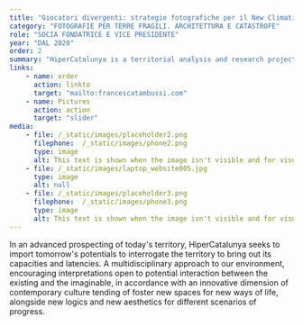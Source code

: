 ```yaml
---
title: "Giocatori divergenti: strategie fotografiche per il New Climatic regime"
category: "FOTOGRAFIE PER TERRE FRAGILI. ARCHITETTURA E CATASTROFE"
role: "SOCIA FONDATRICE E VICE PRESIDENTE"
year: "DAL 2020"
order: 2
summary: "HiperCatalunya is a territorial analysis and research project promoted by the Government of Catalonia, directed by Metàpolis and undertaken at the Institute of Advanced Architecture of Catalonia (IaaC)."
links:
    - name: order 
      action: linkto
      target: "mailto:francescatambussi.com"
    - name: Pictures
      action: action
      target: "slider"
media: 
    - file: /_static/images/placeholder2.png
      filephone:  /_static/images/phone2.png
      type: image 
      alt: This text is shown when the image isn't visible and for visually impaired people.
    - file: /_static/images/laptop_website005.jpg
      type: image
      alt: null
    - file: /_static/images/placeholder3.png
      filephone:  /_static/images/phone3.png
      type: image
      alt: This text is shown when the image isn't visible and for visually impaired people.
---
```

In an advanced prospecting of today's territory, HiperCatalunya seeks to import tomorrow's potentials to interrogate the territory to bring out its capacities and latencies. A multidisciplinary approach to our environment, encouraging interpretations open to potential interaction between the existing and the imaginable, in accordance with an innovative dimension of contemporary culture tending of foster new spaces for new ways of life, alongside new logics and new aesthetics for different scenarios of progress.